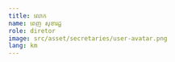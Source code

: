 ```yaml
---
title: លោក  
name: ពេញ សុខារដ្ឋ
role: diretor
image: src/asset/secretaries/user-avatar.png
lang: km
---
```

